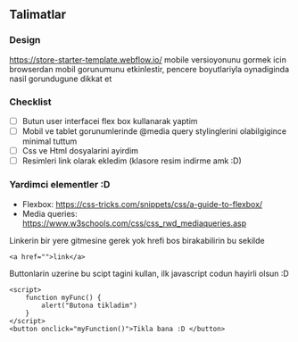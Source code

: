 ## Talimatlar 

### Design
https://store-starter-template.webflow.io/
mobile versioyonunu gormek icin browserdan mobil gorunumunu etkinlestir, pencere boyutlariyla oynadiginda nasil gorundugune dikkat et

### Checklist
- [ ] Butun user interfacei flex box kullanarak yaptim
- [ ] Mobil ve tablet gorunumlerinde @media query stylinglerini olabilgigince minimal tuttum
- [ ] Css ve Html dosyalarini ayirdim
- [ ] Resimleri link olarak ekledim (klasore resim indirme amk :D)

### Yardimci elementler :D 

- Flexbox: https://css-tricks.com/snippets/css/a-guide-to-flexbox/
- Media queries: https://www.w3schools.com/css/css_rwd_mediaqueries.asp

Linkerin bir yere gitmesine gerek yok hrefi bos birakabilirin bu sekilde 
```
<a href="">link</a>
```

Buttonlarin uzerine bu scipt tagini kullan, ilk javascript codun hayirli olsun :D
```
<script>
    function myFunc() {
        alert("Butona tikladim")
    }
</script>
<button onclick="myFunction()">Tikla bana :D </button>
```

